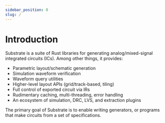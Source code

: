 ```yaml
---
sidebar_position: 0
slug: /
---
```


# Introduction

Substrate is a suite of Rust libraries for generating analog/mixed-signal integrated circuits (ICs).
Among other things, it provides:
- Parametric layout/schematic generation
- Simulation waveform verification
- Waveform query utilities
- Higher-level layout APIs (grid/track-based, tiling)
- Full control of exported circuit via IRs
- Rudimentary caching, multi-threading, error handling
- An ecosystem of simulation, DRC, LVS, and extraction plugins

The primary goal of Substrate is to enable writing generators, or programs that make circuits from a set of specifications.

